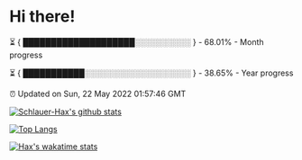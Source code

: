 # Hi there!

⏳ { ████████████████████░░░░░░░░░░ } - 68.01% - Month progress

⏳ { ███████████░░░░░░░░░░░░░░░░░░░ } - 38.65% - Year progress

⏰ Updated on Sun, 22 May 2022 01:57:46 GMT


[![Schlauer-Hax's github stats](https://github-readme-stats.vercel.app/api?username=Schlauer-Hax&show_icons=true&theme=dark&count_private=true)](https://github.com/Schlauer-Hax)


[![Top Langs](https://github-readme-stats.vercel.app/api/top-langs/?username=Schlauer-Hax&layout=compact&theme=dark)](https://github.com/Schlauer-Hax?tab=repositories)


[![Hax's wakatime stats](https://github-readme-stats.vercel.app/api/wakatime?username=Hax&theme=dark)](https://wakatime.com/@Hax)

